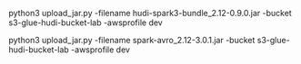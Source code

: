 python3 upload_jar.py -filename hudi-spark3-bundle_2.12-0.9.0.jar -bucket s3-glue-hudi-bucket-lab -awsprofile dev

python3 upload_jar.py -filename spark-avro_2.12-3.0.1.jar -bucket s3-glue-hudi-bucket-lab -awsprofile dev